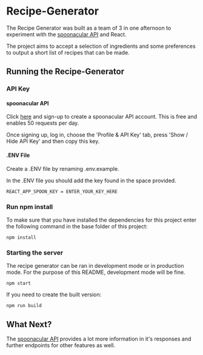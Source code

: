 # Recipe-Generator
The Recipe Generator was built as a team of 3 in one afternoon to experiment with the [spoonacular API](https://spoonacular.com/food-api) and React.

The project aims to accept a selection of ingredients and some preferences to output a short list of recipes that can be made.
## Running the Recipe-Generator

### API Key
#### spoonacular API
Click [here](https://spoonacular.com/food-api/console#Dashboard) and sign-up to create a spoonacular API account. This is free and enables 50 requests per day.

Once signing up, log in, choose the 'Profile & API Key' tab, press 'Show / Hide API Key' and then copy this key.

#### .ENV File
Create a .ENV file by renaming .env.example.

In the .ENV file you should add the key found in the space provided.
```
REACT_APP_SPOON_KEY = ENTER_YOUR_KEY_HERE
```

### Run npm install
To make sure that you have installed the dependencies for this project enter the following command in the base folder of this project:
```
npm install
```

### Starting the server
The recipe generator can be ran in development mode or in production mode.
For the purpose of this README, development mode will be fine.
```
npm start
```

If you need to create the built version:
```
npm run build
```

## What Next?
The [spoonacular API](https://spoonacular.com/food-api) provides a lot more information in it's responses and further endpoints for other features as well. 
